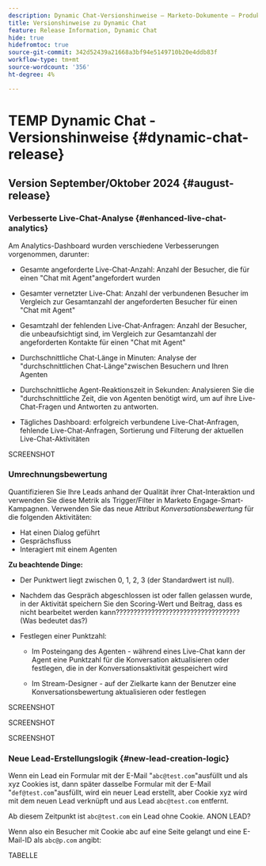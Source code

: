 ```yaml
---
description: Dynamic Chat-Versionshinweise – Marketo-Dokumente – Produktdokumentation
title: Versionshinweise zu Dynamic Chat
feature: Release Information, Dynamic Chat
hide: true
hidefromtoc: true
source-git-commit: 342d52439a21668a3bf94e5149710b20e4ddb83f
workflow-type: tm+mt
source-wordcount: '356'
ht-degree: 4%

---
```


# TEMP Dynamic Chat - Versionshinweise {#dynamic-chat-release}

## Version September/Oktober 2024 {#august-release}

### Verbesserte Live-Chat-Analyse {#enhanced-live-chat-analytics}

Am Analytics-Dashboard wurden verschiedene Verbesserungen vorgenommen, darunter:

* Gesamte angeforderte Live-Chat-Anzahl: Anzahl der Besucher, die für einen &quot;Chat mit Agent&quot;angefordert wurden

* Gesamter vernetzter Live-Chat: Anzahl der verbundenen Besucher im Vergleich zur Gesamtanzahl der angeforderten Besucher für einen &quot;Chat mit Agent&quot;

* Gesamtzahl der fehlenden Live-Chat-Anfragen: Anzahl der Besucher, die unbeaufsichtigt sind, im Vergleich zur Gesamtanzahl der angeforderten Kontakte für einen &quot;Chat mit Agent&quot;

* Durchschnittliche Chat-Länge in Minuten: Analyse der &quot;durchschnittlichen Chat-Länge&quot;zwischen Besuchern und Ihren Agenten

* Durchschnittliche Agent-Reaktionszeit in Sekunden: Analysieren Sie die &quot;durchschnittliche Zeit, die von Agenten benötigt wird, um auf ihre Live-Chat-Fragen und Antworten zu antworten.

* Tägliches Dashboard: erfolgreich verbundene Live-Chat-Anfragen, fehlende Live-Chat-Anfragen, Sortierung und Filterung der aktuellen Live-Chat-Aktivitäten

SCREENSHOT

### Umrechnungsbewertung

Quantifizieren Sie Ihre Leads anhand der Qualität ihrer Chat-Interaktion und verwenden Sie diese Metrik als Trigger/Filter in Marketo Engage-Smart-Kampagnen. Verwenden Sie das neue Attribut _Konversationsbewertung_ für die folgenden Aktivitäten:

* Hat einen Dialog geführt
* Gesprächsfluss
* Interagiert mit einem Agenten

**Zu beachtende Dinge:**

* Der Punktwert liegt zwischen 0, 1, 2, 3 (der Standardwert ist null).

* Nachdem das Gespräch abgeschlossen ist oder fallen gelassen wurde, in der Aktivität speichern Sie den Scoring-Wert und Beitrag, dass es nicht bearbeitet werden kann??????????????????????????????????? (Was bedeutet das?)

* Festlegen einer Punktzahl:

   * Im Posteingang des Agenten - während eines Live-Chat kann der Agent eine Punktzahl für die Konversation aktualisieren oder festlegen, die in der Konversationsaktivität gespeichert wird

   * Im Stream-Designer - auf der Zielkarte kann der Benutzer eine Konversationsbewertung aktualisieren oder festlegen

SCREENSHOT

SCREENSHOT

SCREENSHOT

### Neue Lead-Erstellungslogik {#new-lead-creation-logic}

Wenn ein Lead ein Formular mit der E-Mail &quot;`abc@test.com`&quot;ausfüllt und als xyz Cookies ist, dann später dasselbe Formular mit der E-Mail &quot;`def@test.com`&quot;ausfüllt, wird ein neuer Lead erstellt, aber Cookie xyz wird mit dem neuen Lead verknüpft und aus Lead `abc@test.com` entfernt.

Ab diesem Zeitpunkt ist `abc@test.com` ein Lead ohne Cookie. ANON LEAD?

Wenn also ein Besucher mit Cookie abc auf eine Seite gelangt und eine E-Mail-ID als `abc@p.com` angibt:

TABELLE
